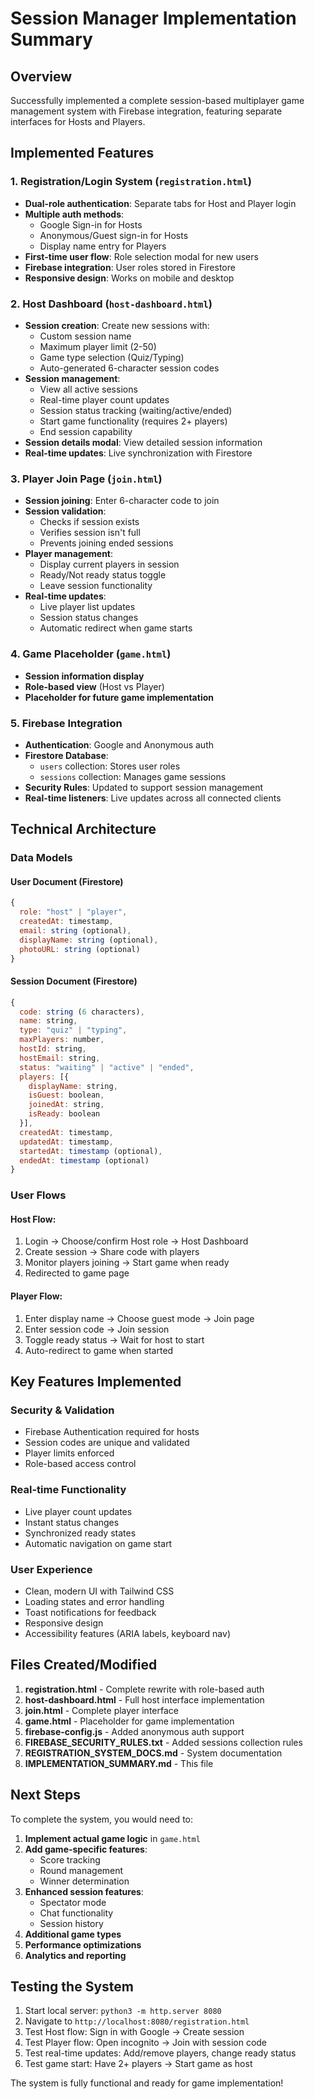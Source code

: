 # Session Manager Implementation Summary

## Overview
Successfully implemented a complete session-based multiplayer game management system with Firebase integration, featuring separate interfaces for Hosts and Players.

## Implemented Features

### 1. Registration/Login System (`registration.html`)
- **Dual-role authentication**: Separate tabs for Host and Player login
- **Multiple auth methods**: 
  - Google Sign-in for Hosts
  - Anonymous/Guest sign-in for Hosts
  - Display name entry for Players
- **First-time user flow**: Role selection modal for new users
- **Firebase integration**: User roles stored in Firestore
- **Responsive design**: Works on mobile and desktop

### 2. Host Dashboard (`host-dashboard.html`)
- **Session creation**: Create new sessions with:
  - Custom session name
  - Maximum player limit (2-50)
  - Game type selection (Quiz/Typing)
  - Auto-generated 6-character session codes
- **Session management**:
  - View all active sessions
  - Real-time player count updates
  - Session status tracking (waiting/active/ended)
  - Start game functionality (requires 2+ players)
  - End session capability
- **Session details modal**: View detailed session information
- **Real-time updates**: Live synchronization with Firestore

### 3. Player Join Page (`join.html`)
- **Session joining**: Enter 6-character code to join
- **Session validation**: 
  - Checks if session exists
  - Verifies session isn't full
  - Prevents joining ended sessions
- **Player management**:
  - Display current players in session
  - Ready/Not ready status toggle
  - Leave session functionality
- **Real-time updates**: 
  - Live player list updates
  - Session status changes
  - Automatic redirect when game starts

### 4. Game Placeholder (`game.html`)
- **Session information display**
- **Role-based view** (Host vs Player)
- **Placeholder for future game implementation**

### 5. Firebase Integration
- **Authentication**: Google and Anonymous auth
- **Firestore Database**:
  - `users` collection: Stores user roles
  - `sessions` collection: Manages game sessions
- **Security Rules**: Updated to support session management
- **Real-time listeners**: Live updates across all connected clients

## Technical Architecture

### Data Models

#### User Document (Firestore)
```javascript
{
  role: "host" | "player",
  createdAt: timestamp,
  email: string (optional),
  displayName: string (optional),
  photoURL: string (optional)
}
```

#### Session Document (Firestore)
```javascript
{
  code: string (6 characters),
  name: string,
  type: "quiz" | "typing",
  maxPlayers: number,
  hostId: string,
  hostEmail: string,
  status: "waiting" | "active" | "ended",
  players: [{
    displayName: string,
    isGuest: boolean,
    joinedAt: string,
    isReady: boolean
  }],
  createdAt: timestamp,
  updatedAt: timestamp,
  startedAt: timestamp (optional),
  endedAt: timestamp (optional)
}
```

### User Flows

#### Host Flow:
1. Login → Choose/confirm Host role → Host Dashboard
2. Create session → Share code with players
3. Monitor players joining → Start game when ready
4. Redirected to game page

#### Player Flow:
1. Enter display name → Choose guest mode → Join page
2. Enter session code → Join session
3. Toggle ready status → Wait for host to start
4. Auto-redirect to game when started

## Key Features Implemented

### Security & Validation
- Firebase Authentication required for hosts
- Session codes are unique and validated
- Player limits enforced
- Role-based access control

### Real-time Functionality
- Live player count updates
- Instant status changes
- Synchronized ready states
- Automatic navigation on game start

### User Experience
- Clean, modern UI with Tailwind CSS
- Loading states and error handling
- Toast notifications for feedback
- Responsive design
- Accessibility features (ARIA labels, keyboard nav)

## Files Created/Modified

1. **registration.html** - Complete rewrite with role-based auth
2. **host-dashboard.html** - Full host interface implementation
3. **join.html** - Complete player interface
4. **game.html** - Placeholder for game implementation
5. **firebase-config.js** - Added anonymous auth support
6. **FIREBASE_SECURITY_RULES.txt** - Added sessions collection rules
7. **REGISTRATION_SYSTEM_DOCS.md** - System documentation
8. **IMPLEMENTATION_SUMMARY.md** - This file

## Next Steps

To complete the system, you would need to:

1. **Implement actual game logic** in `game.html`
2. **Add game-specific features**:
   - Score tracking
   - Round management
   - Winner determination
3. **Enhanced session features**:
   - Spectator mode
   - Chat functionality
   - Session history
4. **Additional game types**
5. **Performance optimizations**
6. **Analytics and reporting**

## Testing the System

1. Start local server: `python3 -m http.server 8080`
2. Navigate to `http://localhost:8080/registration.html`
3. Test Host flow: Sign in with Google → Create session
4. Test Player flow: Open incognito → Join with session code
5. Test real-time updates: Add/remove players, change ready status
6. Test game start: Have 2+ players → Start game as host

The system is fully functional and ready for game implementation!